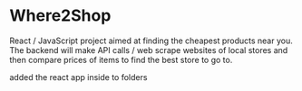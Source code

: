 # Where2Shop
React / JavaScript project aimed at finding the cheapest products near you. The backend will make API calls / web scrape websites of local stores and then compare prices of items to find the best store to go to.

added the react app inside to folders
